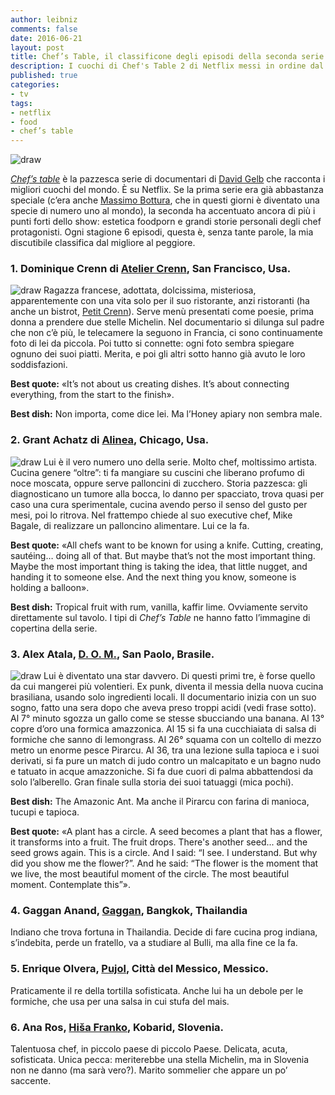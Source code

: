 ```yaml
---
author: leibniz
comments: false
date: 2016-06-21
layout: post
title: Chef’s Table, il classificone degli episodi della seconda serie
description: I cuochi di Chef's Table 2 di Netflix messi in ordine dal più al meno bravo.
published: true
categories:
- tv
tags:
- netflix
- food
- chef’s table
---
```


![draw](http://leibniz.me/images/vault/fruit.jpg)

*[Chef’s table](https://www.netflix.com/title/80007945)* è la pazzesca serie di documentari di [David Gelb](https://en.wikipedia.org/wiki/David_Gelb) che racconta i migliori cuochi del mondo. È su Netflix. Se la prima serie era già abbastanza speciale (c’era anche [Massimo Bottura](http://www.theguardian.com/lifeandstyle/2016/jun/17/massimo-bottura-chef-best-restaurant-osteria-francescana), che in questi giorni è diventato una specie di numero uno al mondo), la seconda ha accentuato ancora di più i punti forti dello show: estetica foodporn e grandi storie personali degli chef protagonisti. Ogni stagione 6 episodi, questa è, senza tante parole, la mia discutibile classifica dal migliore al peggiore.

### 1. Dominique Crenn di [Atelier Crenn](http://www.ateliercrenn.com/ "Atelier Crenn"), San Francisco, Usa.
![draw](http://leibniz.me/images/vault/crenn.jpg)
Ragazza francese, adottata, dolcissima, misteriosa, apparentemente con una vita solo per il suo ristorante, anzi ristoranti (ha anche un bistrot, [Petit Crenn](http://www.petitcrenn.com/)). Serve menù presentati come poesie, prima donna a prendere due stelle Michelin. Nel documentario si dilunga sul padre che non c’è più, le telecamere la seguono in Francia, ci sono continuamente foto di lei da piccola. Poi tutto si connette: ogni foto sembra spiegare ognuno dei suoi piatti. Merita, e poi gli altri sotto hanno già avuto le loro soddisfazioni. 

**Best quote:** «It’s not about us creating dishes. It’s about connecting everything, from the start to the finish».

**Best dish:** Non importa, come dice lei. Ma l’Honey apiary non sembra male. 


### 2. Grant Achatz di [Alinea](https://www.alinearestaurant.com/), Chicago, Usa.
![draw](http://leibniz.me/images/vault/alinea.jpg)
Lui è il vero numero uno della serie. Molto chef, moltissimo artista. Cucina genere “oltre”: ti fa mangiare su cuscini che liberano profumo di noce moscata, oppure serve palloncini di zucchero. Storia pazzesca: gli diagnosticano un tumore alla bocca, lo danno per spacciato, trova quasi per caso una cura sperimentale, cucina avendo perso il senso del gusto per mesi, poi lo ritrova. Nel frattempo chiede al suo executive chef, Mike Bagale, di realizzare un palloncino alimentare. Lui ce la fa. 

**Best quote:** «All chefs want to be known for using a knife. Cutting, creating, sautéing… doing all of that. But maybe that’s not the most important thing. Maybe the most important thing is taking the idea, that little nugget, and handing it to someone else. And the next thing you know, someone is holding a balloon». 

**Best dish:** Tropical fruit with rum, vanilla, kaffir lime. Ovviamente servito direttamente sul tavolo. I tipi di *Chef’s Table* ne hanno fatto l’immagine di copertina della serie.


### 3. Alex Atala, [D. O. M.](http://www.domrestaurante.com.br/), San Paolo, Brasile.
![draw](http://leibniz.me/images/vault/atalaok.jpg)
Lui è diventato una star davvero. Di questi primi tre, è forse quello da cui mangerei più volentieri. Ex punk, diventa il messia della nuova cucina brasiliana, usando solo ingredienti locali. Il documentario inizia con un suo sogno, fatto una sera dopo che aveva preso troppi acidi (vedi frase sotto). Al 7° minuto sgozza un gallo come se stesse sbucciando una banana. Al 13° copre d’oro una formica amazzonica. Al 15 si fa una cucchiaiata di salsa di formiche che sanno di lemongrass. Al 26° squama con un coltello di mezzo metro un enorme pesce Pirarcu. Al 36, tra una lezione sulla tapioca e i suoi derivati, si fa pure un match di judo contro un malcapitato e un bagno nudo e tatuato in acque amazzoniche. Si fa due cuori di palma abbattendosi da solo l’alberello. Gran finale sulla storia dei suoi tatuaggi (mica pochi).

**Best dish:** The Amazonic Ant. Ma anche il Pirarcu con farina di manioca, tucupi e tapioca.

**Best quote:** «A plant has a circle. A seed becomes a plant
that has a flower, it transforms into a fruit. The fruit drops. There's another seed... and the seed grows again. This is a circle. And I said: “I see. I understand. But why did you show me the flower?”. And he said: “The flower is the moment that we live, the most beautiful moment of the circle. The most beautiful moment. Contemplate this”».

### 4. Gaggan Anand, [Gaggan](http://eatatgaggan.com/), Bangkok, Thailandia
Indiano che trova fortuna in Thailandia. Decide di fare cucina prog indiana, s’indebita, perde un fratello, va a studiare al Bulli, ma alla fine ce la fa. 

### 5. Enrique Olvera, [Pujol](http://www.pujol.com.mx/), Città del Messico, Messico.
Praticamente il re della tortilla sofisticata. Anche lui ha un debole per le formiche, che usa per una salsa in cui stufa del mais.

### 6. Ana Ros, [Hiša Franko](http://www.hisafranko.com/it/), Kobarid, Slovenia.
Talentuosa chef, in piccolo paese di piccolo Paese. Delicata, acuta, sofisticata. Unica pecca: meriterebbe una stella Michelin, ma in Slovenia non ne danno (ma sarà vero?). Marito sommelier che appare un po’ saccente. 





